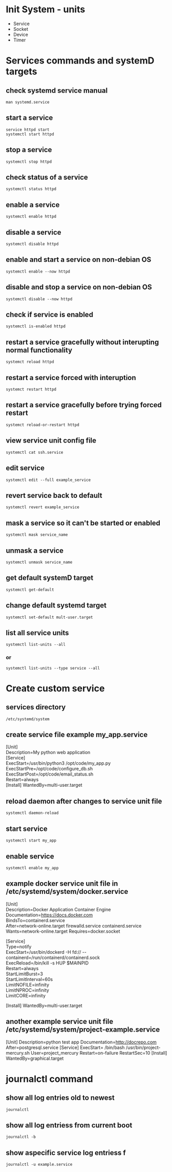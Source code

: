 # Init System - units
* Service
* Socket
* Device
* Timer

# Services commands and systemD targets
## check systemd service manual
`man systemd.service`
## start a service
`service httpd start`  
`systemctl start httpd`
## stop a service
`systemctl stop httpd`
## check status of a service
`systemctl status httpd` 
## enable a service  
`systemctl enable httpd`
## disable a service  
`systemctl disable httpd`
## enable and start a service on non-debian OS
`systemctl enable --now httpd`
## disable and stop a service on non-debian OS
`systemctl disable --now httpd`
## check if service is enabled  
`systemctl is-enabled httpd`
## restart a service gracefully without interupting normal functionality
`systemct reload httpd`
## restart a service forced with interuption
`systemct restart httpd`
## restart a service gracefully before trying forced restart
`systemct reload-or-restart httpd`
## view service unit config file
`systemctl cat ssh.service`
## edit service
`systemctl edit --full example_service`
## revert service back to default
`systemctl revert example_service`
## mask a service so it can't be started or enabled
`systemctl mask service_name`
## unmask a service 
`systemctl unmask service_name`
## get default systemD target
`systemctl get-default`
## change default systemd target
`systemctl set-default mult-user.target`
## list all service units
`systemctl list-units --all`
### or
`systemctl list-units --type service --all`

# Create custom service
## services directory
`/etc/systemd/system`
## create service file example my_app.service
[Unit]  
Description=My python web application  
[Service]  
ExecStart=/usr/bin/python3 /opt/code/my_app.py  
ExecStartPre=/opt/code/configure_db.sh  
ExecStartPost=/opt/code/email_status.sh  
Restart=always  
[Install] WantedBy=multi-user.target
## reload daemon after changes to service unit file
`systemctl daemon-reload`
## start service
`systemctl start my_app`
## enable service
`systemctl enable my_app`
## example docker service unit file in /etc/systemd/system/docker.service
[Unit]  
Description=Docker Application Container Engine Documentation=https://docs.docker.com  
BindsTo=containerd.service  
After=network-online.target firewalld.service containerd.service Wants=network-online.target
Requires=docker.socket  

[Service]  
Type=notify  
ExecStart=/usr/bin/dockerd -H fd:// --containerd=/run/containerd/containerd.sock   
ExecReload=/bin/kill -s HUP $MAINPID  
Restart=always  
StartLimitBurst=3  
StartLimitInterval=60s  
LimitNOFILE=infinity  
LimitNPROC=infinity  
LimitCORE=infinity    

[Install] WantedBy=multi-user.target

## another example service unit file /etc/systemd/system/project-example.service
[Unit] 
Description=python test app
Documentation=http://docrepo.com
After=postgresql.service
[Service]
ExecStart= /bin/bash /usr/bin/project-mercury.sh
User=project_mercury
Restart=on-failure
RestartSec=10
[Install]
WantedBy=graphical.target

# journalctl command
## show all log entries old to newest
`journalctl`
## show all log entriess from current boot
`journalctl -b`
## show aspecific service log entriess f
`journalctl -u example.service`
 
 